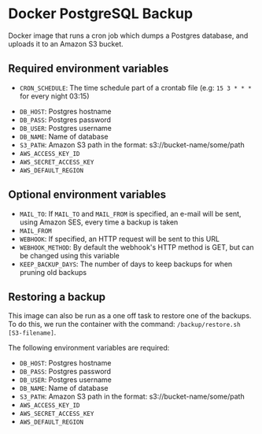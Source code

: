 # Docker PostgreSQL Backup

Docker image that runs a cron job which dumps a Postgres database, and uploads it to an Amazon S3 bucket.

## Required environment variables

* `CRON_SCHEDULE`: The time schedule part of a crontab file (e.g: `15 3 * * *` for every night 03:15)
- `DB_HOST`: Postgres hostname
- `DB_PASS`: Postgres password
- `DB_USER`: Postgres username
- `DB_NAME`: Name of database
- `S3_PATH`: Amazon S3 path in the format: s3://bucket-name/some/path
- `AWS_ACCESS_KEY_ID`
- `AWS_SECRET_ACCESS_KEY`
- `AWS_DEFAULT_REGION`

## Optional environment variables

- `MAIL_TO`: If `MAIL_TO` and `MAIL_FROM` is specified, an e-mail will be sent, using Amazon SES, every time a backup is taken
- `MAIL_FROM`
- `WEBHOOK`: If specified, an HTTP request will be sent to this URL
- `WEBHOOK_METHOD`: By default the webhook's HTTP method is GET, but can be changed using this variable
- `KEEP_BACKUP_DAYS`: The number of days to keep backups for when pruning old backups

## Restoring a backup

This image can also be run as a one off task to restore one of the backups. 
To do this, we run the container with the command: `/backup/restore.sh [S3-filename]`.

The following environment variables are required:

- `DB_HOST`: Postgres hostname
- `DB_PASS`: Postgres password
- `DB_USER`: Postgres username
- `DB_NAME`: Name of database
- `S3_PATH`: Amazon S3 path in the format: s3://bucket-name/some/path
- `AWS_ACCESS_KEY_ID`
- `AWS_SECRET_ACCESS_KEY`
- `AWS_DEFAULT_REGION`

